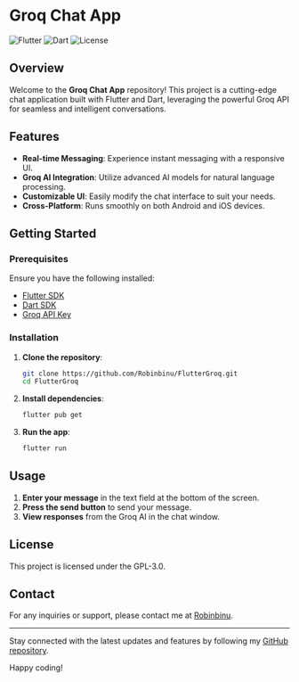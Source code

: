 # Groq Chat App

![Flutter](https://img.shields.io/badge/Flutter-3.0-blue)
![Dart](https://img.shields.io/badge/Dart-2.17-blue)
![License](https://img.shields.io/badge/License-MIT-green)

## Overview

Welcome to the **Groq Chat App** repository! This project is a cutting-edge chat application built with Flutter and Dart, leveraging the powerful Groq API for seamless and intelligent conversations.

## Features

- **Real-time Messaging**: Experience instant messaging with a responsive UI.
- **Groq AI Integration**: Utilize advanced AI models for natural language processing.
- **Customizable UI**: Easily modify the chat interface to suit your needs.
- **Cross-Platform**: Runs smoothly on both Android and iOS devices.

## Getting Started

### Prerequisites

Ensure you have the following installed:

- [Flutter SDK](https://flutter.dev/docs/get-started/install)
- [Dart SDK](https://dart.dev/get-dart)
- [Groq API Key](https://groq.com/signup)

### Installation

1. **Clone the repository**:
   ```sh
   git clone https://github.com/Robinbinu/FlutterGroq.git
   cd FlutterGroq
   ```

2. **Install dependencies**:
   ```sh
   flutter pub get
   ```

3. **Run the app**:
   ```sh
   flutter run
   ```

## Usage

1. **Enter your message** in the text field at the bottom of the screen.
2. **Press the send button** to send your message.
3. **View responses** from the Groq AI in the chat window.


## License

This project is licensed under the  GPL-3.0.

## Contact

For any inquiries or support, please contact me at [Robinbinu](mailto:michael.robink@pec.edu).

---

Stay connected with the latest updates and features by following my [GitHub repository](https://github.com/Robinbinu/FlutterGroq).

Happy coding!
```